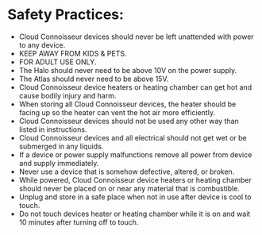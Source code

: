 # Safety Practices:
 
- Cloud Connoisseur devices should never be left unattended with power to any device. 
- KEEP AWAY FROM KIDS & PETS. 
- FOR ADULT USE ONLY. 
- The Halo should never need to be above 10V on the power supply. 
- The Atlas should never need to be above 15V. 
- Cloud Connoisseur device heaters or heating chamber can get hot and cause bodily injury and harm. 
- When storing all Cloud Connoisseur devices, the heater should be facing up so the heater can vent the hot air more efficiently. 
- Cloud Connoisseur devices should not be used any other way than listed in instructions. 
- Cloud Connoisseur devices and all electrical should not get wet or be submerged in any liquids. 
- If a device or power supply malfunctions remove all power from device and supply immediately. 
- Never use a device that is somehow defective, altered, or broken. 
- While powered, Cloud Connoisseur device heaters or heating chamber should never be placed on or near any material that is combustible. 
- Unplug and store in a safe place when not in use after device is cool to touch. 
- Do not touch devices heater or heating chamber while it is on and wait 10 minutes after turning off to touch.

